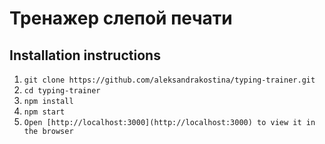# Тренажер слепой печати

## Installation instructions

1. ``` git clone https://github.com/aleksandrakostina/typing-trainer.git ```
2. ``` cd typing-trainer ```
3. ``` npm install ```
4. ``` npm start ```
5. ``` Open [http://localhost:3000](http://localhost:3000) to view it in the browser ```